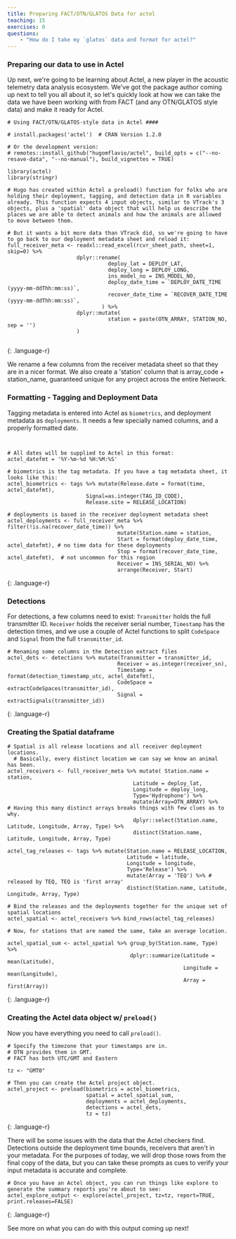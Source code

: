 ```yaml
---
title: Preparing FACT/OTN/GLATOS Data for actel
teaching: 15
exercises: 0
questions:
    - "How do I take my `glatos` data and format for actel?"
---
```

### Preparing our data to use in Actel

Up next, we're going to be learning about Actel, a new player in the acoustic telemetry data analysis ecosystem. We've got the package author coming up next to tell you all about it, so let's quickly look at how we can take the data we have been working with from FACT (and any OTN/GLATOS style data) and make it ready for Actel.

~~~
# Using FACT/OTN/GLATOS-style data in Actel ####

# install.packages('actel')  # CRAN Version 1.2.0

# Or the development version:
# remotes::install_github("hugomflavio/actel", build_opts = c("--no-resave-data", "--no-manual"), build_vignettes = TRUE)

library(actel)
library(stringr)

# Hugo has created within Actel a preload() function for folks who are holding their deployment, tagging, and detection data in R variables already. This function expects 4 input objects, similar to VTrack's 3 objects, plus a 'spatial' data object that will help us describe the places we are able to detect animals and how the animals are allowed to move between them.

# But it wants a bit more data than VTrack did, so we're going to have to go back to our deployment metadata sheet and reload it:
full_receiver_meta <- readxl::read_excel(rcvr_sheet_path, sheet=1, skip=0) %>% 
                      dplyr::rename(
                                deploy_lat = DEPLOY_LAT,
                                deploy_long = DEPLOY_LONG,
                                ins_model_no = INS_MODEL_NO,
                                deploy_date_time = `DEPLOY_DATE_TIME   (yyyy-mm-ddThh:mm:ss)`,
                                recover_date_time = `RECOVER_DATE_TIME (yyyy-mm-ddThh:mm:ss)`,
                              ) %>%
                      dplyr::mutate(
                                station = paste(OTN_ARRAY, STATION_NO, sep = '')
                      )


~~~
{: .language-r}

 We rename a few columns from the receiver metadata sheet so that they are in a nicer format. We also create a 'station' column that is array_code + station_name, guaranteed unique for any project across the entire Network.

### Formatting - Tagging and Deployment Data

Tagging metadata is entered into Actel as `biometrics`, and deployment metadata as `deployments`. It needs a few specially named columns, and a properly formatted date.
~~~


# All dates will be supplied to Actel in this format:
actel_datefmt = '%Y-%m-%d %H:%M:%S'

# biometrics is the tag metadata. If you have a tag metadata sheet, it looks like this:
actel_biometrics <- tags %>% mutate(Release.date = format(time, actel_datefmt), 
                         Signal=as.integer(TAG_ID_CODE),
                         Release.site = RELEASE_LOCATION)
  
# deployments is based in the receiver deployment metadata sheet
actel_deployments <- full_receiver_meta %>% filter(!is.na(recover_date_time)) %>%
                                   mutate(Station.name = station, 
                                   Start = format(deploy_date_time, actel_datefmt), # no time data for these deployments
                                   Stop = format(recover_date_time, actel_datefmt),  # not uncommon for this region
                                   Receiver = INS_SERIAL_NO) %>% 
                                   arrange(Receiver, Start)

~~~
{: .language-r}

### Detections

For detections, a few columns need to exist: `Transmitter` holds the full transmitter ID. `Receiver` holds the receiver serial number, `Timestamp` has the detection times, and we use a couple of Actel functions to split `CodeSpace` and `Signal` from the full `transmitter_id`.

~~~
# Renaming some columns in the Detection extract files   
actel_dets <- detections %>% mutate(Transmitter = transmitter_id,
                                   Receiver = as.integer(receiver_sn),
                                   Timestamp = format(detection_timestamp_utc, actel_datefmt), 
                                   CodeSpace = extractCodeSpaces(transmitter_id),
                                   Signal = extractSignals(transmitter_id))
~~~
{: .language-r}

### Creating the Spatial dataframe


~~~
# Spatial is all release locations and all receiver deployment locations. 
  # Basically, every distinct location we can say we know an animal has been.
actel_receivers <- full_receiver_meta %>% mutate( Station.name = station, 
                                        Latitude = deploy_lat, 
                                        Longitude = deploy_long,
                                        Type='Hydrophone') %>% 
                                        mutate(Array=OTN_ARRAY) %>%    # Having this many distinct arrays breaks things with few clues as to why.
                                        dplyr::select(Station.name, Latitude, Longitude, Array, Type) %>% 
                                        distinct(Station.name, Latitude, Longitude, Array, Type)
  
actel_tag_releases <- tags %>% mutate(Station.name = RELEASE_LOCATION,
                                      Latitude = latitude,
                                      Longitude = longitude,
                                      Type='Release') %>% 
                                      mutate(Array = 'TEQ') %>% # released by TEQ, TEQ is 'first array'
                                      distinct(Station.name, Latitude, Longitude, Array, Type)

# Bind the releases and the deployments together for the unique set of spatial locations
actel_spatial <- actel_receivers %>% bind_rows(actel_tag_releases)

# Now, for stations that are named the same, take an average location.

actel_spatial_sum <- actel_spatial %>% group_by(Station.name, Type) %>%
                                       dplyr::summarize(Latitude = mean(Latitude), 
                                                        Longitude = mean(Longitude),
                                                        Array =  first(Array))

~~~
{: .language-r}


### Creating the Actel data object w/ `preload()`

Now you have everything you need to call `preload()`. 

~~~
# Specify the timezone that your timestamps are in. 
# OTN provides them in GMT. 
# FACT has both UTC/GMT and Eastern

tz <- "GMT0"

# Then you can create the Actel project object.
actel_project <- preload(biometrics = actel_biometrics, 
                         spatial = actel_spatial_sum, 
                         deployments = actel_deployments, 
                         detections = actel_dets, 
                         tz = tz)
~~~
{: .language-r}

There will be some issues with the data that the Actel checkers find. Detections outside the deployment time bounds, receivers that aren't in your metadata. For the purposes of today, we will drop those rows from the final copy of the data, but you can take these prompts as cues to verify your input metadata is accurate and complete.

~~~
# Once you have an Actel object, you can run things like explore to generate the summary reports you're about to see:
actel_explore_output <- explore(actel_project, tz=tz, report=TRUE, print.releases=FALSE)

~~~
{: .language-r}

See more on what you can do with this output coming up next!

